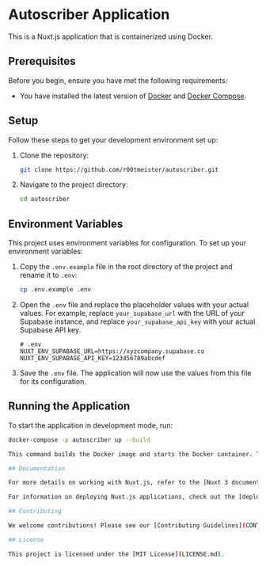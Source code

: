 # Autoscriber Application

This is a Nuxt.js application that is containerized using Docker.

## Prerequisites

Before you begin, ensure you have met the following requirements:

- You have installed the latest version of [Docker](https://www.docker.com/products/docker-desktop) and [Docker Compose](https://docs.docker.com/compose/install/).

## Setup

Follow these steps to get your development environment set up:

1. Clone the repository:
    ```bash
    git clone https://github.com/r00tmeister/autoscriber.git
    ```

2. Navigate to the project directory:
    ```bash
    cd autoscriber
    ```
## Environment Variables

This project uses environment variables for configuration. To set up your environment variables:

1. Copy the `.env.example` file in the root directory of the project and rename it to `.env`:

    ```bash
    cp .env.example .env
    ```

2. Open the `.env` file and replace the placeholder values with your actual values. For example, replace `your_supabase_url` with the URL of your Supabase instance, and replace `your_supabase_api_key` with your actual Supabase API key.

    ```env
    # .env
    NUXT_ENV_SUPABASE_URL=https://xyzcompany.supabase.co
    NUXT_ENV_SUPABASE_API_KEY=123456789abcdef
    ```

3. Save the `.env` file. The application will now use the values from this file for its configuration.

## Running the Application

To start the application in development mode, run:

```bash
docker-compose -p autoscriber up --build

This command builds the Docker image and starts the Docker container. The application will be accessible at `http://localhost:3000`.

## Documentation

For more details on working with Nuxt.js, refer to the [Nuxt 3 documentation](https://nuxt.com/docs/getting-started/introduction).

For information on deploying Nuxt.js applications, check out the [deployment documentation](https://nuxt.com/docs/getting-started/deployment).

## Contributing

We welcome contributions! Please see our [Contributing Guidelines](CONTRIBUTING.md) for more details.

## License

This project is licensed under the [MIT License](LICENSE.md).